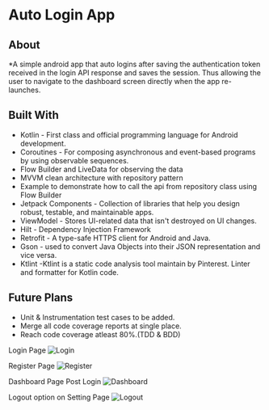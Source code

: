 # Auto Login App
## About
*A simple android app that auto logins after saving the authentication token received in the login API response and saves the session.
Thus allowing the user to navigate to the dashboard screen directly when the app re-launches.

## Built With
- Kotlin - First class and official programming language for Android development.
- Coroutines - For composing asynchronous and event-based programs by using observable sequences.
- Flow Builder and LiveData for observing the data
- MVVM clean architecture with repository pattern
- Example to demonstrate how to call the api from repository class using Flow Builder
- Jetpack Components - Collection of libraries that help you design robust, testable, and maintainable apps.
- ViewModel - Stores UI-related data that isn't destroyed on UI changes.
- Hilt - Dependency Injection Framework
- Retrofit - A type-safe HTTPS client for Android and Java.
- Gson - used to convert Java Objects into their JSON representation and vice versa.
- Ktlint -Ktlint is a static code analysis tool maintain by Pinterest. Linter and formatter for Kotlin code.

## Future Plans
- Unit & Instrumentation test cases to be added.
- Merge all code coverage reports at single place.
- Reach code coverage atleast 80%.(TDD & BDD)

Login Page
![Login](https://github.com/user-attachments/assets/e82a7225-30b4-4008-a688-27c3ba191988)

Register Page
![Register](https://github.com/user-attachments/assets/34342b0f-4efc-4a39-b419-ad60d4525f32)

Dashboard Page Post Login
![Dashboard](https://github.com/user-attachments/assets/00615f4b-be6f-4cb3-ad59-6ec5c82b1068)

Logout option on Setting Page
![Logout](https://github.com/user-attachments/assets/a8c4fcfd-8a9b-4f87-94ab-ce53a38a230c)
